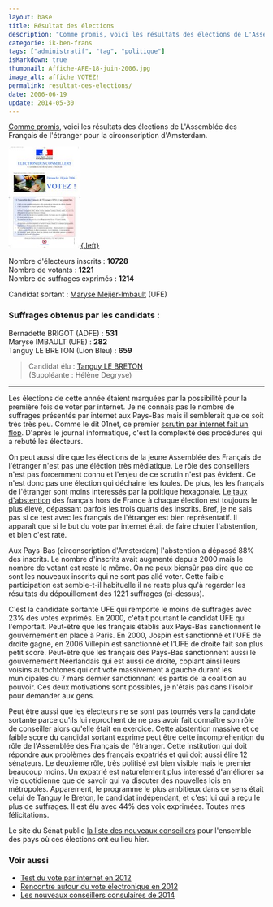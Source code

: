 ```yaml
---
layout: base
title: Résultat des élections
description: "Comme promis, voici les résultats des élections de L'Assemblée des Français de l'étranger pour la circonscription d'Amsterdam."
categorie: ik-ben-frans
tags: ["administratif", "tag", "politique"]
isMarkdown: true
thumbnail: Affiche-AFE-18-juin-2006.jpg
image_alt: affiche VOTEZ!
permalink: resultat-des-elections/
date: 2006-06-19
update: 2014-05-30
---
```


[Comme promis](/assemblee-francais-etranger), voici les résultats des élections de L'Assemblée des Français de l'étranger pour la circonscription d'Amsterdam.

[![affiche VOTEZ!](Affiche-AFE-18-juin-2006.jpg){.left}](/public/images/scans/Affiche-AFE-18-juin-2006.jpg)

Nombre d'électeurs inscrits : **10728**  
Nombre de votants : **1221**  
Nombre de suffrages exprimés : **1214**  

Candidat sortant : [Maryse Meijer-Imbault](http://assemblee-afe.fr/rubrique.php3?id_rubrique=22&ID_WEBUSER=138) (UFE)

### Suffrages obtenus par les candidats :
Bernadette BRIGOT (ADFE) : **531**  
Maryse IMBAULT (UFE) : **282**  
Tanguy LE BRETON (Lion Bleu) : **659**  

> Candidat élu : [Tanguy LE BRETON](http://www.deblauweleeuw.nl/candidats.htm)  
> (Suppléante : Hélène Degryse)

----

Les élections de cette année étaient marquées par la possibilité pour la première fois de voter par internet. Je ne connais pas le nombre de suffrages présentés par internet aux Pays-Bas mais il semblerait que ce soit très très peu. Comme le dit 01net, ce premier [scrutin par internet fait un flop](http://www.01net.com/editorial/318514/suffrage-universel/le-vote-par-internet-des-francais-a-l-etranger-fait-un-flop/). D'après le journal informatique, c'est la complexité des procédures qui a rebuté les électeurs.

On peut aussi dire que les élections de la jeune Assemblée des Français de l'étranger n'est pas une éléction très médiatique. Le rôle des conseillers n'est pas forcemment connu et l'enjeu de ce scrutin n'est pas évident. Ce n'est donc pas une élection qui déchaine les foules. De plus, les les français de l'étranger sont moins interessés par la politique hexagonale. [Le taux d'abstention](http://geoelections.free.fr/France/abstentions/abst.htm) des français hors de France à chaque élection est toujours le plus élevé, dépassant parfois les trois quarts des inscrits. Bref, je ne sais pas si ce test avec les français de l'étranger est bien représentatif. Il apparaît que si le but du vote par internet était de faire chuter l'abstention, et bien c'est raté.

Aux Pays-Bas (circonscription d'Amsterdam) l'abstention a dépassé 88% des inscrits. Le nombre d'inscrits avait augmenté depuis 2000 mais le nombre de votant est resté le même. On ne peux biensûr pas dire que ce sont les nouveaux inscrits qui ne sont pas allé voter. Cette faible participation est semble-t-il habituelle il ne reste plus qu'à regarder les résultats du dépouillement des 1221 suffrages (ci-dessus).

C'est la candidate sortante UFE qui remporte le moins de suffrages avec 23% des votes exprimés. En 2000, c'était pourtant le candidat UFE qui l'emportait. Peut-être que les français établis aux Pays-Bas sanctionnent le gouvernement en place à Paris. En 2000, Jospin est sanctionné et l'UFE de droite gagne, en 2006 Villepin est sanctionné et l'UFE de droite fait son plus petit score. Peut-être que les français des Pays-Bas sanctionnent aussi le gouvernement Néerlandais qui est aussi de droite, copiant ainsi leurs voisins autochtones qui ont voté massivement à gauche durant les municipales du 7 mars dernier sanctionnant les partis de la coalition au pouvoir. Ces deux motivations sont possibles, je n'étais pas dans l'isoloir pour demander aux gens. 

Peut être aussi que les électeurs ne se sont pas tournés vers la candidate sortante parce qu'ils lui reprochent de ne pas avoir fait connaître son rôle de conseiller alors qu'elle était en exercice. Cette abstention massive et ce faible score du candidat sortant exprime peut être cette incompréhention du rôle de l'Assemblée des Français de l'étranger. Cette institution qui doit répondre aux problèmes des français expatriés et qui doit aussi élire 12 sénateurs. Le deuxième rôle, très politisé est bien visible mais le premier beaucoup moins. Un expatrié est naturelement plus interessé d'améliorer sa vie quotidienne que de savoir qui va discuter des nouvelles lois en métropoles. Apparement, le programme le plus ambitieux dans ce sens était celui de Tanguy le Breton, le candidat indépendant, et c'est lui qui a reçu le plus de suffrages. Il est élu avec 44% des voix exprimées. Toutes mes félicitations.

Le site du Sénat publie [la liste des nouveaux conseillers](http://www.expatries.senat.fr/resultats_elections_AFE_juin2006.html) pour l'ensemble des pays où ces élections ont eu lieu hier.

### Voir aussi 
* [Test du vote par internet en 2012](/voter-par-internet)
* [Rencontre autour du vote électronique en 2012](/Rencontre-vote-electronique)
* [Les nouveaux conseillers consulaires de 2014](/Les-nouveaux-conseillers-consulaires)
